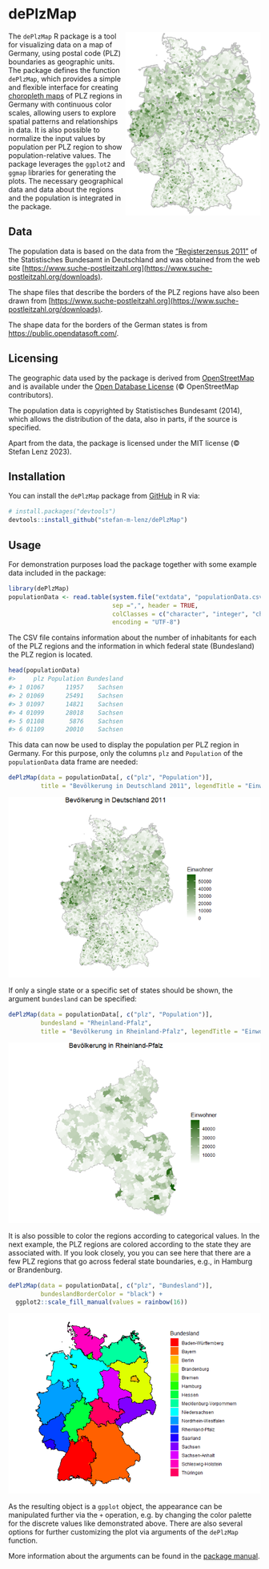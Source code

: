 
<!-- README.md is generated from README.Rmd. Please edit that file -->

# dePlzMap

<!-- badges: start -->
<!-- badges: end -->

<img src="man/figures/dePlzMap.png" width="270px" align="right" /> The
`dePlzMap` R package is a tool for visualizing data on a map of Germany,
using postal code (PLZ) boundaries as geographic units. The package
defines the function `dePlzMap`, which provides a simple and flexible
interface for creating [choropleth
maps](https://en.wikipedia.org/wiki/Choropleth_map) of PLZ regions in
Germany with continuous color scales, allowing users to explore spatial
patterns and relationships in data. It is also possible to normalize the
input values by population per PLZ region to show population-relative
values. The package leverages the `ggplot2` and `ggmap` libraries for
generating the plots. The necessary geographical data and data about the
regions and the population is integrated in the package.

## Data

The population data is based on the data from the [“Registerzensus
2011”](https://www.zensus2011.de/DE/Home/Aktuelles/DemografischeGrunddaten.html?nn=559100)
of the Statistisches Bundesamt in Deutschland and was obtained from the
web site
[https://www.suche-postleitzahl.org](https://www.suche-postleitzahl.org/downloads).

The shape files that describe the borders of the PLZ regions have also
been drawn from
[https://www.suche-postleitzahl.org](https://www.suche-postleitzahl.org/downloads).

The shape data for the borders of the German states is from
<https://public.opendatasoft.com/>.

## Licensing

The geographic data used by the package is derived from
[OpenStreetMap](https://www.openstreetmap.org/) and is available under
the [Open Database License](https://opendatacommons.org/licenses/odbl/)
(© OpenStreetMap contributors).

The population data is copyrighted by Statistisches Bundesamt (2014),
which allows the distribution of the data, also in parts, if the source
is specified.

Apart from the data, the package is licensed under the MIT license (©
Stefan Lenz 2023).

## Installation

You can install the `dePlzMap` package from
[GitHub](https://github.com/) in R via:

``` r
# install.packages("devtools")
devtools::install_github("stefan-m-lenz/dePlzMap")
```

## Usage

For demonstration purposes load the package together with some example
data included in the package:

``` r
library(dePlzMap)
populationData <- read.table(system.file("extdata", "populationData.csv", package = "dePlzMap"),
                             sep =",", header = TRUE, 
                             colClasses = c("character", "integer", "character"),
                             encoding = "UTF-8")
```

The CSV file contains information about the number of inhabitants for
each of the PLZ regions and the information in which federal state
(Bundesland) the PLZ region is located.

``` r
head(populationData)
#>     plz Population Bundesland
#> 1 01067      11957    Sachsen
#> 2 01069      25491    Sachsen
#> 3 01097      14821    Sachsen
#> 4 01099      28018    Sachsen
#> 5 01108       5876    Sachsen
#> 6 01109      20010    Sachsen
```

This data can now be used to display the population per PLZ region in
Germany. For this purpose, only the columns `plz` and `Population` of
the `populationData` data frame are needed:

``` r
dePlzMap(data = populationData[, c("plz", "Population")],
         title = "Bevölkerung in Deutschland 2011", legendTitle = "Einwohner")
```

<img src="man/figures/README-PopulationDE-1.png" width="600px" />

If only a single state or a specific set of states should be shown, the
argument `bundesland` can be specified:

``` r
dePlzMap(data = populationData[, c("plz", "Population")],
         bundesland = "Rheinland-Pfalz",
         title = "Bevölkerung in Rheinland-Pfalz", legendTitle = "Einwohner")
```

<img src="man/figures/README-RLPPlot-1.png" width="600px" />

It is also possible to color the regions according to categorical
values. In the next example, the PLZ regions are colored according to
the state they are associated with. If you look closely, you you can see
here that there are a few PLZ regions that go across federal state
boundaries, e.g., in Hamburg or Brandenburg.

``` r
dePlzMap(data = populationData[, c("plz", "Bundesland")],
         bundeslandBorderColor = "black") + 
  ggplot2::scale_fill_manual(values = rainbow(16))
```

<img src="man/figures/README-BundeslaenderPlot-1.png" width="600px" />

As the resulting object is a `gpplot` object, the appearance can be
manipulated further via the `+` operation, e.g. by changing the color
palette for the discrete values like demonstrated above. There are also
several options for further customizing the plot via arguments of the
`dePlzMap` function.

More information about the arguments can be found in the [package
manual](https://github.com/stefan-m-lenz/dePlzMap/releases/download/v1.0.0/dePlzMap.pdf).
